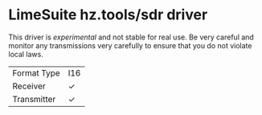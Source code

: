 # LimeSuite hz.tools/sdr driver

This driver is *experimental* and not stable for real use. Be very careful and
monitor any transmissions very carefully to ensure that you do not violate
local laws.

| | |
|-------------|-----|
| Format Type | I16 |
| Receiver    |  ✓  |
| Transmitter |  ✓  |

